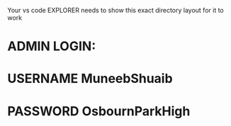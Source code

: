 Your vs code EXPLORER needs to show this exact directory layout for it to work

# ADMIN LOGIN:
# USERNAME MuneebShuaib
# PASSWORD OsbournParkHigh
